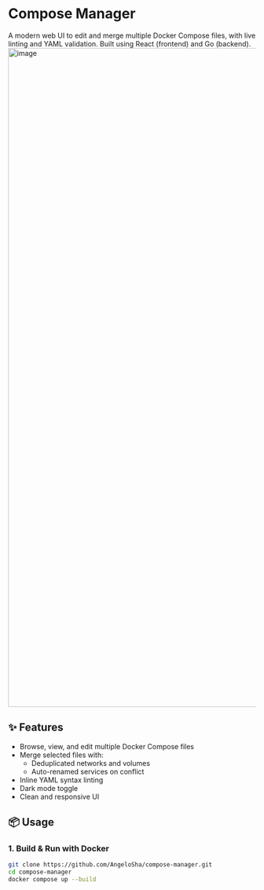 # Compose Manager

A modern web UI to edit and merge multiple Docker Compose files, with live linting and YAML validation. Built using React (frontend) and Go (backend).
<img width="2557" height="1341" alt="image" src="https://github.com/user-attachments/assets/734cac83-67cd-4075-b08f-41cf9b8ec231" />




## ✨ Features

- Browse, view, and edit multiple Docker Compose files
- Merge selected files with:
  - Deduplicated networks and volumes
  - Auto-renamed services on conflict
- Inline YAML syntax linting
- Dark mode toggle
- Clean and responsive UI

## 📦 Usage

### 1. Build & Run with Docker

```bash
git clone https://github.com/AngeloSha/compose-manager.git
cd compose-manager
docker compose up --build
